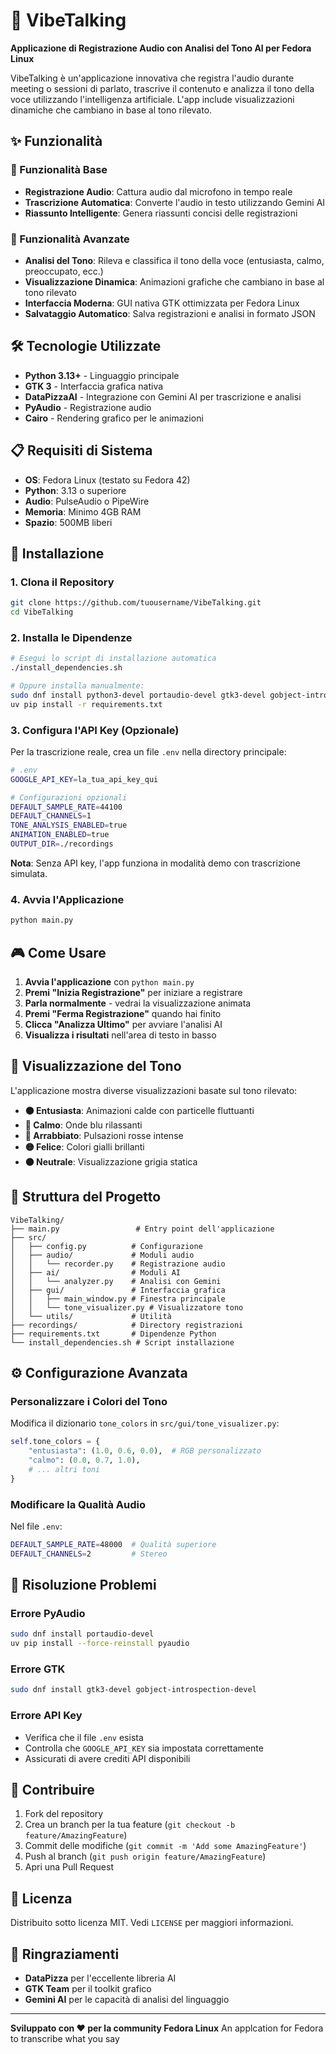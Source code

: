 # 🎤 VibeTalking

**Applicazione di Registrazione Audio con Analisi del Tono AI per Fedora Linux**

VibeTalking è un'applicazione innovativa che registra l'audio durante meeting o sessioni di parlato, trascrive il contenuto e analizza il tono della voce utilizzando l'intelligenza artificiale. L'app include visualizzazioni dinamiche che cambiano in base al tono rilevato.

## ✨ Funzionalità

### 🎯 Funzionalità Base
- **Registrazione Audio**: Cattura audio dal microfono in tempo reale
- **Trascrizione Automatica**: Converte l'audio in testo utilizzando Gemini AI
- **Riassunto Intelligente**: Genera riassunti concisi delle registrazioni

### 🚀 Funzionalità Avanzate
- **Analisi del Tono**: Rileva e classifica il tono della voce (entusiasta, calmo, preoccupato, ecc.)
- **Visualizzazione Dinamica**: Animazioni grafiche che cambiano in base al tono rilevato
- **Interfaccia Moderna**: GUI nativa GTK ottimizzata per Fedora Linux
- **Salvataggio Automatico**: Salva registrazioni e analisi in formato JSON

## 🛠️ Tecnologie Utilizzate

- **Python 3.13+** - Linguaggio principale
- **GTK 3** - Interfaccia grafica nativa
- **DataPizzaAI** - Integrazione con Gemini AI per trascrizione e analisi
- **PyAudio** - Registrazione audio
- **Cairo** - Rendering grafico per le animazioni

## 📋 Requisiti di Sistema

- **OS**: Fedora Linux (testato su Fedora 42)
- **Python**: 3.13 o superiore
- **Audio**: PulseAudio o PipeWire
- **Memoria**: Minimo 4GB RAM
- **Spazio**: 500MB liberi

## 🚀 Installazione

### 1. Clona il Repository
```bash
git clone https://github.com/tuousername/VibeTalking.git
cd VibeTalking
```

### 2. Installa le Dipendenze
```bash
# Esegui lo script di installazione automatica
./install_dependencies.sh

# Oppure installa manualmente:
sudo dnf install python3-devel portaudio-devel gtk3-devel gobject-introspection-devel
uv pip install -r requirements.txt
```

### 3. Configura l'API Key (Opzionale)
Per la trascrizione reale, crea un file `.env` nella directory principale:
```bash
# .env
GOOGLE_API_KEY=la_tua_api_key_qui

# Configurazioni opzionali
DEFAULT_SAMPLE_RATE=44100
DEFAULT_CHANNELS=1
TONE_ANALYSIS_ENABLED=true
ANIMATION_ENABLED=true
OUTPUT_DIR=./recordings
```

**Nota**: Senza API key, l'app funziona in modalità demo con trascrizione simulata.

### 4. Avvia l'Applicazione
```bash
python main.py
```

## 🎮 Come Usare

1. **Avvia l'applicazione** con `python main.py`
2. **Premi "Inizia Registrazione"** per iniziare a registrare
3. **Parla normalmente** - vedrai la visualizzazione animata
4. **Premi "Ferma Registrazione"** quando hai finito
5. **Clicca "Analizza Ultimo"** per avviare l'analisi AI
6. **Visualizza i risultati** nell'area di testo in basso

## 🎨 Visualizzazione del Tono

L'applicazione mostra diverse visualizzazioni basate sul tono rilevato:

- **🟠 Entusiasta**: Animazioni calde con particelle fluttuanti
- **🔵 Calmo**: Onde blu rilassanti
- **🔴 Arrabbiato**: Pulsazioni rosse intense  
- **🟡 Felice**: Colori gialli brillanti
- **⚫ Neutrale**: Visualizzazione grigia statica

## 📁 Struttura del Progetto

```
VibeTalking/
├── main.py                 # Entry point dell'applicazione
├── src/
│   ├── config.py          # Configurazione
│   ├── audio/             # Moduli audio
│   │   └── recorder.py    # Registrazione audio
│   ├── ai/                # Moduli AI
│   │   └── analyzer.py    # Analisi con Gemini
│   ├── gui/               # Interfaccia grafica
│   │   ├── main_window.py # Finestra principale
│   │   └── tone_visualizer.py # Visualizzatore tono
│   └── utils/             # Utilità
├── recordings/            # Directory registrazioni
├── requirements.txt       # Dipendenze Python
└── install_dependencies.sh # Script installazione
```

## ⚙️ Configurazione Avanzata

### Personalizzare i Colori del Tono
Modifica il dizionario `tone_colors` in `src/gui/tone_visualizer.py`:

```python
self.tone_colors = {
    "entusiasta": (1.0, 0.6, 0.0),  # RGB personalizzato
    "calmo": (0.0, 0.7, 1.0),
    # ... altri toni
}
```

### Modificare la Qualità Audio
Nel file `.env`:
```bash
DEFAULT_SAMPLE_RATE=48000  # Qualità superiore
DEFAULT_CHANNELS=2         # Stereo
```

## 🐛 Risoluzione Problemi

### Errore PyAudio
```bash
sudo dnf install portaudio-devel
uv pip install --force-reinstall pyaudio
```

### Errore GTK
```bash
sudo dnf install gtk3-devel gobject-introspection-devel
```

### Errore API Key
- Verifica che il file `.env` esista
- Controlla che `GOOGLE_API_KEY` sia impostata correttamente
- Assicurati di avere crediti API disponibili

## 🤝 Contribuire

1. Fork del repository
2. Crea un branch per la tua feature (`git checkout -b feature/AmazingFeature`)
3. Commit delle modifiche (`git commit -m 'Add some AmazingFeature'`)
4. Push al branch (`git push origin feature/AmazingFeature`)
5. Apri una Pull Request

## 📄 Licenza

Distribuito sotto licenza MIT. Vedi `LICENSE` per maggiori informazioni.

## 🙏 Ringraziamenti

- **DataPizza** per l'eccellente libreria AI
- **GTK Team** per il toolkit grafico
- **Gemini AI** per le capacità di analisi del linguaggio

---

**Sviluppato con ❤️ per la community Fedora Linux**
 An applcation for Fedora to transcribe what you say
